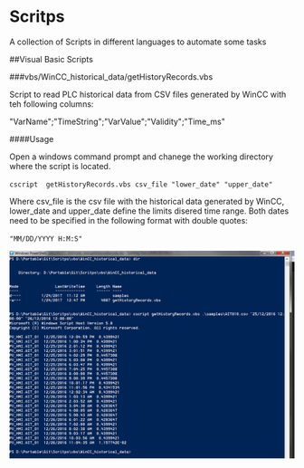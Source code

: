 # Scritps
A collection of Scripts in different languages to automate some tasks


##Visual Basic Scripts 

###vbs/WinCC_historical_data/getHistoryRecords.vbs

Script to read  PLC historical data from CSV files generated by WinCC with teh following columns:

"VarName";"TimeString";"VarValue";"Validity";"Time_ms"

####Usage

Open a windows command prompt and chanege the working directory where the script is located.

`cscript  getHistoryRecords.vbs csv_file "lower_date" "upper_date"`

Where csv_file is the csv file with the historical data generated by WinCC, lower_date and upper_date define the 
limits disered time range. Both dates need to be specified in the following format with double quotes:

`"MM/DD/YYYY H:M:S"`

![alt tag](https://github.com/luisjohnson/Scritps/blob/master/vbs/WinCC_historical_data/screenshots/ScreenShot_Script.png)


